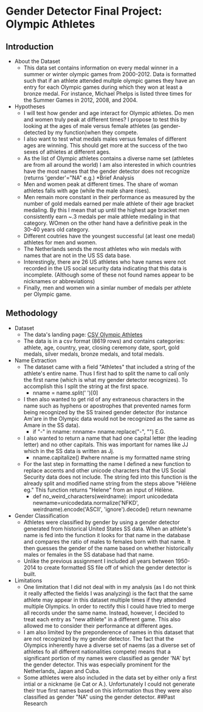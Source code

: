# Gender Detector Final Project: Olympic Athletes
## Introduction
* About the Dataset
	* This data set contains information on every medal winner in a summer or winter olympic games from 2000-2012. Data is formatted such that if an athlete attended multple olympic games they have an entry for each Olympic games during which they won at least a bronze medal. For instance, Michael Phelps is listed three times for the Summer Games in 2012, 2008, and 2004.
* Hypotheses
	* I will test how gender and age interact for Olympic athletes. Do men and women truly peak at different times?
	I propose to test this by looking at the ages of male versus female athletes (as gender-detected by my function)when they compete.
	* I also want to test what medals males versus females of different ages are winning. This should get more at the success of the two sexes of athletes at different ages.
	* As the list of Olympic athletes contains a diverse name set (athletes are from all around the world) I am also interested in which countries have the most names that the gender detector does not recognize (returns 'gender'="NA" e.g.)
*Brief Analysis
	* Men and women peak at different times. The share of woman athletes falls with age (while the male share rises).
	* Men remain more constant in their performance as measured by the number of gold medals earned per male athlete of their age bracket medaling. By this I mean that up until the highest age bracket men consistently earn ~.3 medals per male athlete medaling in that category. WOmen on the other hand have a definitive peak in the 30-40 years old category.
	* Different coutries have the youngest successful (at least one medal) athletes for men and women. 
	* The Netherlands sends the most athletes who win medals with names that are not in the US SS data base.
	* Interestingly, there are 26 US athletes who have names were not recorded in the US social security data indicating that this data is incomplete. (Although some of these not found names appear to be nicknames or abbreviations)
	* Finally, men and women win a simlar number of medals per athlete per Olympic game.

## Methodology
* Dataset 
	* The data's landing page: [CSV Olympic Athletes](http://ckan.whythawk.com/km/dataset/odata-test/resource/79b3b3f2-a3a2-48c0-8526-e01405bd2f73)
	* The data is in a csv format (8619 rows) and contains categories: athlete, age, country, year, closing ceremony date, sport, gold medals, silver medals, bronze medals, and total medals.
* Name Extraction
	* The dataset came with a field "Athletes" that included a string of the athlete's entire name. Thus I first had to split the name to call only the first name (which is what my gender detector recognizes). To accomplish this I split the string at the first space. 
		* nname = name.split(' ')[0]
	* I then also wanted to get rid of any extraneous characters in the name such as hyphens or apostrophes that prevented names form being recognized by the SS trained gender detector (for instance Am'are in the Olympic data would not be recognized as the same as Amare in the SS data). 
		* if "-" in nname:
		nnname= nname.replace("-", "")  E.G.
	* I also wanted to return a name that had one capital letter (the leading letter) and no other capitals. This was important for names like JJ which in the SS data is written as Jj.
		* nname.capitalize() #where nname is my formatted name string
	* For the last step in formatting the name I defined a new function to replace accents and other unicode characters that the US Social Security data does not include. The string fed into this function is the already split and modified name string from the steps above "Hélène eg." This function returns "Helene" from an input of Hélène.
		* def no_weird_characters(weirdname):
			import unicodedata
			newname=unicodedata.normalize('NFKD', weirdname).encode('ASCII', 'ignore').decode()
			return newname
* Gender Classification
	* Athletes were classified by gender by using a gender detector generated from historical United States SS data. When an athlete's name is fed into the function it looks for that name in the database and compares the ratio of males to females born with that name. It then guesses the gender of the name based on whether historically males or females in the SS database had that name.
	* Unlike the previous assignment I included all years between 1950-2014 to create formatted SS file off of which the gender detector is built.
* Limitations
	* One limitation that I did not deal with in my analysis (as I do not think it really affected the fields I was analyzing) is the fact that the same athlete may appear in this dataset multiple times if they attended multiple Olympics. In order to rectify this I could have tried to merge all records under the same name. Instead, however, I decided to treat each entry as "new athlete" in a different game. This also allowed me to consider their performance at different ages.
	* I am also limited by the preponderence of names in this dataset that are not recognized by my gender detector. The fact that the Olympics inherently have a diverse set of naems (as a diverse set of athletes fo all different nationalities compete) means that a significant portion of my names were classified as gender 'NA' byt the gender detector. This was especially prominent for the Netherlands, Japan and Cuba.
	* Some athletes were also included in the data set by either only a first intial or a nickname (ie Cat or A.). Unfortunately I could not generate their true first names based on this information thus they were also classified as gender "NA" using the gender detector.
##Past Research


